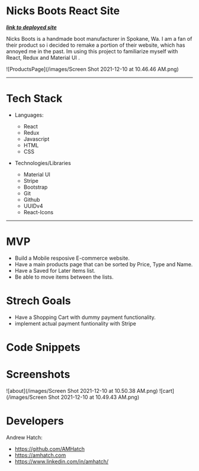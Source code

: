 # Nicks Boots React Site 

***[link to deployed site]()***


Nicks Boots is a handmade boot manufacturer in Spokane, Wa. 
I am a fan of their product so i decided to remake a portion of their website, which has annoyed me in the past. 
Im using this project to familiarize myself with React, Redux and Material UI . 




![ProductsPage](/images/Screen Shot 2021-12-10 at 10.46.46 AM.png)

---

# Tech Stack
- Languages:
    - React
    - Redux
    - Javascript
    - HTML
    - CSS

- Technologies/Libraries
    - Material UI
    - Stripe 
    - Bootstrap
    - Git
    - Github
    - UUIDv4
    - React-Icons

---

# MVP

- Build a Mobile resposive E-commerce website. 
- Have a main products page that can be sorted by Price, Type and Name.
- Have a Saved for Later items list. 
- Be able to move items between the lists. 


# Strech Goals 
- Have a Shopping Cart with dummy payment functionality. 
- implement actual payment funtionality with Stripe


 # Code Snippets 

 # Screenshots 
![about](/images/Screen Shot 2021-12-10 at 10.50.38 AM.png)
![cart](/images/Screen Shot 2021-12-10 at 10.49.43 AM.png)

 # Developers
 Andrew Hatch:

- https://github.com/AMHatch
- https://amhatch.com
- https://www.linkedin.com/in/amhatch/



